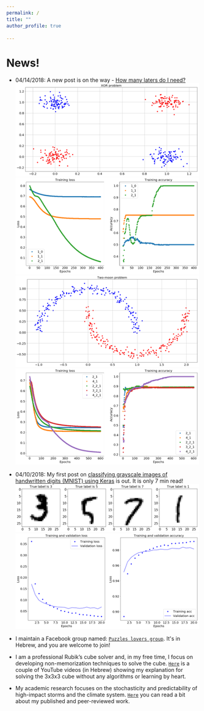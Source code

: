 ```yaml
---
permalink: /
title: ""
author_profile: true

---
```


# News!

* 04/14/2018: A new post is on the way - [How many laters do I need?](https://naftalic.github.io//posts/2018/04/layers/)<img src='/images/output_12_0.png'><img src='/images/output_14_0.png'><img src='/images/output_17_0.png'><img src='/images/output_19_0.png'>

* 04/10/2018: My first post on [classifying grayscale images of handwritten digits (MNIST) using Keras](https://naftalic.github.io//posts/2018/04/mnist_keras/) is out. It is only 7 min read! <img src='/images/output_4_0.png'><img src='/images/output_20_0.png'>

* I maintain a Facebook group named: [`Puzzles lovers group`](https://www.facebook.com/groups/1462065760548710/?ref=bookmarks). It's in Hebrew, and you are welcome to join!

* I am a professional Rubik’s cube solver and, in my free time, I focus on developing non-memorization techniques to solve the cube. [`Here`](https://www.youtube.com/playlist?list=PLJyTOw7CNt_6JIielrbvACfyHGjxmcWv_) is a couple of YouTube videos (in Hebrew) showing my explanation for solving the 3x3x3 cube without any algorithms or learning by heart.

* My academic research focuses on the stochasticity and predictability of high-impact storms and the climate system. [`Here`](https://naftalic.github.io/academic_research/) you can read a bit about my published and peer-reviewed work.
